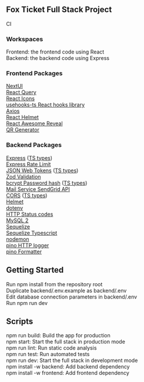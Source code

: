 ## Fox Ticket Full Stack Project

CI

### Workspaces

Frontend: the frontend code using React  
Backend: the backend code using Express

### Frontend Packages

[NextUI](https://nextui.org/docs/guide/getting-started)  
[React Query](https://react-query-v3.tanstack.com/overview)  
[React Icons](https://react-icons.github.io/react-icons)  
[usehooks-ts React hooks library](https://usehooks-ts.com/)  
[Axios](https://www.npmjs.com/package/axios)  
[React Helmet](https://www.npmjs.com/package/react-helmet-async)  
[React Awesome Reveal](https://react-awesome-reveal.morello.dev/)  
[QR Generator](https://www.npmjs.com/package/react-qr-code)

### Backend Packages

[Express](https://www.npmjs.com/package/express) ([TS types](https://www.npmjs.com/package/@types/express))  
[Express Rate Limit](https://www.npmjs.com/package/express-rate-limit)  
[JSON Web Tokens](https://www.npmjs.com/package/jsonwebtoken) ([TS types](https://www.npmjs.com/package/@types/jsonwebtoken))  
[Zod Validation](https://www.npmjs.com/package/zod)  
[bcrypt Password hash](https://www.npmjs.com/package/bcrypt) ([TS types](https://www.npmjs.com/package/@types/bcrypt))  
[Mail Service SendGrid API](https://www.npmjs.com/package/@sendgrid/mail)  
[CORS](https://www.npmjs.com/package/cors) ([TS types](https://www.npmjs.com/package/@types/cors))  
[Helmet](https://www.npmjs.com/package/helmet)  
[dotenv](https://www.npmjs.com/package/dotenv)  
[HTTP Status codes](https://www.npmjs.com/package/http-status)  
[MySQL 2](https://www.npmjs.com/package/mysql2)  
[Sequelize](https://www.npmjs.com/package/sequelize)  
[Sequelize Typescript](https://www.npmjs.com/package/sequelize-typescript)  
[nodemon](https://www.npmjs.com/package/nodemon)  
[pino HTTP logger](https://www.npmjs.com/package/pino-http)  
[pino Formatter](https://www.npmjs.com/package/pino-pretty)

## Getting Started

Run npm install from the repository root  
Duplicate backend/.env.example as backend/.env  
Edit database connection parameters in backend/.env  
Run npm run dev

## Scripts

npm run build: Build the app for production  
npm start: Start the full stack in production mode  
npm run lint: Run static code analysis  
npm run test: Run automated tests  
npm run dev: Start the full stack in development mode  
npm install <pkg> -w backend: Add backend dependency  
npm install <pkg> -w frontend: Add frontend dependency

